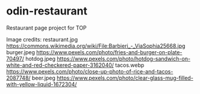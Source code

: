 # odin-restaurant
Restaurant page project for TOP

Image credits:
restaurant.jpg
https://commons.wikimedia.org/wiki/File:Barbieri_-_ViaSophia25668.jpg
burger.jpeg
https://www.pexels.com/photo/fries-and-burger-on-plate-70497/
hotdog.jpeg
https://www.pexels.com/photo/hotdog-sandwich-on-white-and-red-checkered-paper-3162040/
tacos.webp
https://www.pexels.com/photo/close-up-photo-of-rice-and-tacos-2087748/
beer.jpeg
https://www.pexels.com/photo/clear-glass-mug-filled-with-yellow-liquid-1672304/
